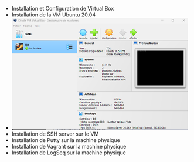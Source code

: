 - Installation et Configuration de Virtual Box
- Installation de la VM Ubuntu 20.04
- ![image.png](../assets/image_1680020757359_0.png)
- Installation de SSH server sur le VM
- Installation de Putty sur la machine physique
- Installation de Vagrant sur la machine physique
- Installation de LogSeq sur la machine physique